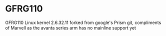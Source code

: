 GFRG110
=======

GFRG110 Linux kernel 2.6.32.11 forked from google's Prism git, compliments of Marvell as the avanta series arm has no mainline support yet
